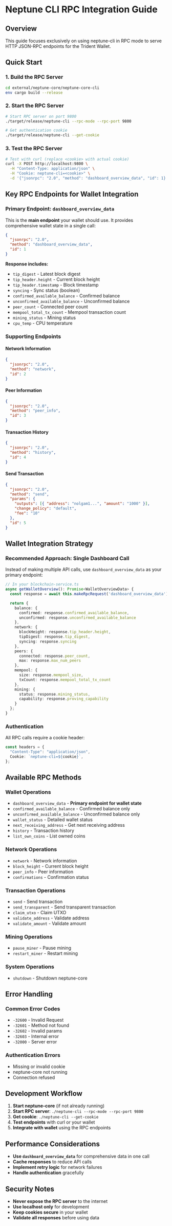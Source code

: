 # Neptune CLI RPC Integration Guide

## Overview

This guide focuses exclusively on using neptune-cli in RPC mode to serve HTTP JSON-RPC endpoints for the Trident Wallet.

## Quick Start

### 1. Build the RPC Server

```bash
cd external/neptune-core/neptune-core-cli
env cargo build --release
```

### 2. Start the RPC Server

```bash
# Start RPC server on port 9800
./target/release/neptune-cli --rpc-mode --rpc-port 9800

# Get authentication cookie
./target/release/neptune-cli --get-cookie
```

### 3. Test the RPC Server

```bash
# Test with curl (replace <cookie> with actual cookie)
curl -X POST http://localhost:9800 \
  -H "Content-Type: application/json" \
  -H "Cookie: neptune-cli=<cookie>" \
  -d '{"jsonrpc": "2.0", "method": "dashboard_overview_data", "id": 1}'
```

## Key RPC Endpoints for Wallet Integration

### **Primary Endpoint: `dashboard_overview_data`**

This is the **main endpoint** your wallet should use. It provides comprehensive wallet state in a single call:

```json
{
  "jsonrpc": "2.0",
  "method": "dashboard_overview_data",
  "id": 1
}
```

**Response includes:**

- `tip_digest` - Latest block digest
- `tip_header.height` - Current block height
- `tip_header.timestamp` - Block timestamp
- `syncing` - Sync status (boolean)
- `confirmed_available_balance` - Confirmed balance
- `unconfirmed_available_balance` - Unconfirmed balance
- `peer_count` - Connected peer count
- `mempool_total_tx_count` - Mempool transaction count
- `mining_status` - Mining status
- `cpu_temp` - CPU temperature

### **Supporting Endpoints**

#### Network Information

```json
{
  "jsonrpc": "2.0",
  "method": "network",
  "id": 2
}
```

#### Peer Information

```json
{
  "jsonrpc": "2.0",
  "method": "peer_info",
  "id": 3
}
```

#### Transaction History

```json
{
  "jsonrpc": "2.0",
  "method": "history",
  "id": 4
}
```

#### Send Transaction

```json
{
  "jsonrpc": "2.0",
  "method": "send",
  "params": {
    "outputs": [{ "address": "nolgam1...", "amount": "1000" }],
    "change_policy": "default",
    "fee": "10"
  },
  "id": 5
}
```

## Wallet Integration Strategy

### **Recommended Approach: Single Dashboard Call**

Instead of making multiple API calls, use `dashboard_overview_data` as your primary endpoint:

```typescript
// In your blockchain-service.ts
async getWalletOverview(): Promise<WalletOverviewData> {
  const response = await this.makeRpcRequest('dashboard_overview_data');

  return {
    balance: {
      confirmed: response.confirmed_available_balance,
      unconfirmed: response.unconfirmed_available_balance
    },
    network: {
      blockHeight: response.tip_header.height,
      tipDigest: response.tip_digest,
      syncing: response.syncing
    },
    peers: {
      connected: response.peer_count,
      max: response.max_num_peers
    },
    mempool: {
      size: response.mempool_size,
      txCount: response.mempool_total_tx_count
    },
    mining: {
      status: response.mining_status,
      capability: response.proving_capability
    }
  };
}
```

### **Authentication**

All RPC calls require a cookie header:

```typescript
const headers = {
  "Content-Type": "application/json",
  Cookie: `neptune-cli=${cookie}`,
};
```

## Available RPC Methods

### **Wallet Operations**

- `dashboard_overview_data` - **Primary endpoint for wallet state**
- `confirmed_available_balance` - Confirmed balance only
- `unconfirmed_available_balance` - Unconfirmed balance only
- `wallet_status` - Detailed wallet status
- `next_receiving_address` - Get next receiving address
- `history` - Transaction history
- `list_own_coins` - List owned coins

### **Network Operations**

- `network` - Network information
- `block_height` - Current block height
- `peer_info` - Peer information
- `confirmations` - Confirmation status

### **Transaction Operations**

- `send` - Send transaction
- `send_transparent` - Send transparent transaction
- `claim_utxo` - Claim UTXO
- `validate_address` - Validate address
- `validate_amount` - Validate amount

### **Mining Operations**

- `pause_miner` - Pause mining
- `restart_miner` - Restart mining

### **System Operations**

- `shutdown` - Shutdown neptune-core

## Error Handling

### **Common Error Codes**

- `-32600` - Invalid Request
- `-32601` - Method not found
- `-32602` - Invalid params
- `-32603` - Internal error
- `-32000` - Server error

### **Authentication Errors**

- Missing or invalid cookie
- neptune-core not running
- Connection refused

## Development Workflow

1. **Start neptune-core** (if not already running)
2. **Start RPC server**: `./neptune-cli --rpc-mode --rpc-port 9800`
3. **Get cookie**: `./neptune-cli --get-cookie`
4. **Test endpoints** with curl or your wallet
5. **Integrate with wallet** using the RPC endpoints

## Performance Considerations

- **Use `dashboard_overview_data`** for comprehensive data in one call
- **Cache responses** to reduce API calls
- **Implement retry logic** for network failures
- **Handle authentication** gracefully

## Security Notes

- **Never expose the RPC server** to the internet
- **Use localhost only** for development
- **Keep cookies secure** in your wallet
- **Validate all responses** before using data
